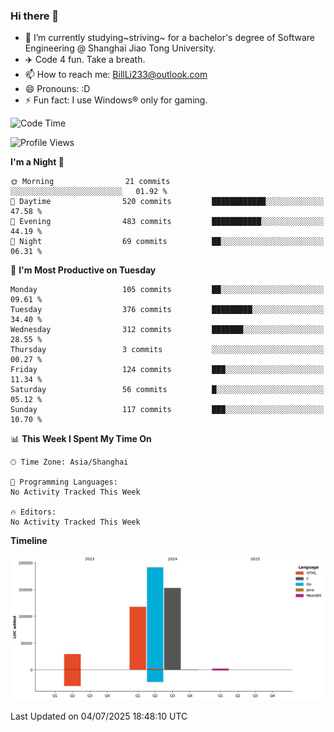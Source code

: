 ### Hi there 👋
- 🌱 I’m currently studying~striving~ for a bachelor's degree of Software Engineering @ Shanghai Jiao Tong University.
- ✈️ Code 4 fun. Take a breath.
- 📫 How to reach me: BillLi233@outlook.com
- 😄 Pronouns: :D
- ⚡ Fun fact: I use Windows® only for gaming.

<!--START_SECTION:waka-->
![Code Time](http://img.shields.io/badge/Code%20Time-439%20hrs%2047%20mins-blue)

![Profile Views](http://img.shields.io/badge/Profile%20Views-0-blue)

**I'm a Night 🦉** 

```text
🌞 Morning                21 commits          ░░░░░░░░░░░░░░░░░░░░░░░░░   01.92 % 
🌆 Daytime                520 commits         ████████████░░░░░░░░░░░░░   47.58 % 
🌃 Evening                483 commits         ███████████░░░░░░░░░░░░░░   44.19 % 
🌙 Night                  69 commits          ██░░░░░░░░░░░░░░░░░░░░░░░   06.31 % 
```
📅 **I'm Most Productive on Tuesday** 

```text
Monday                   105 commits         ██░░░░░░░░░░░░░░░░░░░░░░░   09.61 % 
Tuesday                  376 commits         █████████░░░░░░░░░░░░░░░░   34.40 % 
Wednesday                312 commits         ███████░░░░░░░░░░░░░░░░░░   28.55 % 
Thursday                 3 commits           ░░░░░░░░░░░░░░░░░░░░░░░░░   00.27 % 
Friday                   124 commits         ███░░░░░░░░░░░░░░░░░░░░░░   11.34 % 
Saturday                 56 commits          █░░░░░░░░░░░░░░░░░░░░░░░░   05.12 % 
Sunday                   117 commits         ███░░░░░░░░░░░░░░░░░░░░░░   10.70 % 
```


📊 **This Week I Spent My Time On** 

```text
🕑︎ Time Zone: Asia/Shanghai

💬 Programming Languages: 
No Activity Tracked This Week

🔥 Editors: 
No Activity Tracked This Week
```

**Timeline**

![Lines of Code chart](https://raw.githubusercontent.com/GMH233/GMH233/main/assets/bar_graph.png)


 Last Updated on 04/07/2025 18:48:10 UTC
<!--END_SECTION:waka-->

<!--
**GMH233/GMH233** is a ✨ _special_ ✨ repository because its `README.md` (this file) appears on your GitHub profile.

Here are some ideas to get you started:

- 🔭 I’m currently working on ...
- 🌱 I’m currently learning ...
- 👯 I’m looking to collaborate on ...
- 🤔 I’m looking for help with ...
- 💬 Ask me about ...
- 📫 How to reach me: ...
- 😄 Pronouns: ...
- ⚡ Fun fact: ...
-->
